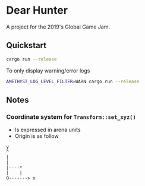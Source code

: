 # Dear Hunter

A project for the 2019's Global Game Jam.

## Quickstart

```bash
cargo run --release
```

To only display warning/error logs
```bash
AMETHYST_LOG_LEVEL_FILTER=WARN cargo run --release
```

## Notes
### Coordinate system for `Transform::set_xyz()`
* Is expressed in arena units
* Origin is as follow

```
y
^
|
|
|----*
|    |
0-------> x
```
